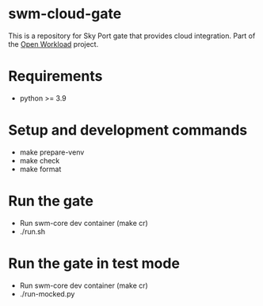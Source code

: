 # swm-cloud-gate

This is a repository for Sky Port gate that provides cloud integration.
Part of the [Open Workload](https://openworkload.org) project.

# Requirements
  * python >= 3.9

# Setup and development commands
  * make prepare-venv
  * make check
  * make format

# Run the gate
  * Run swm-core dev container (make cr)
  * ./run.sh

# Run the gate in test mode
  * Run swm-core dev container (make cr)
  * ./run-mocked.py
